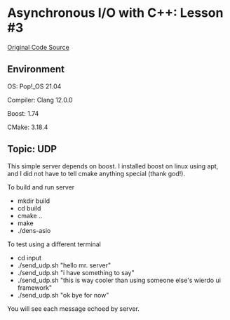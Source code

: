 # Asynchronous I/O with C++: Lesson #3

[Original Code Source ](https://dens.website/tutorials/cpp-asio/simplest-server/)

## Environment

OS: Pop!_OS 21.04

Compiler: Clang 12.0.0

Boost: 1.74

CMake: 3.18.4

## Topic: UDP

This simple server depends on boost.  I installed boost on linux using apt, and I did not have to tell cmake anything special (thank god!).

To build and run server
* mkdir build
* cd build
* cmake ..
* make
* ./dens-asio

To test using a different terminal
* cd input
* ./send_udp.sh "hello mr. server"
* ./send_udp.sh "i have something to say"
* ./send_udp.sh "this is way cooler than using someone else\'s wierdo ui framework"
* ./send_udp.sh "ok bye for now"

You will see each message echoed by server.
